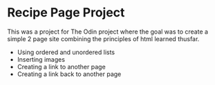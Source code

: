 # Recipe Page Project
This was a project for The Odin project where the goal was to create a simple 2 page site combining the principles of html learned thusfar.
- Using ordered and unordered lists
- Inserting images
- Creating a link to another page
- Creating a link back to another page
